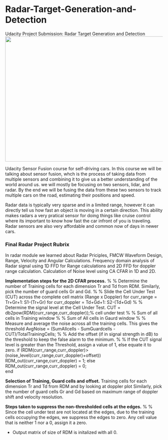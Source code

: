 # Radar-Target-Generation-and-Detection
Udacity Project Submission: Radar Target Generation and Detection
<img src="images/image11.png" width="700" height="400" />

Udacity Sensor Fusion course for self-driving cars.
In this course we will be talking about sensor fusion, whch is the process of taking data from multiple sensors and combining it to give us a better understanding of the world around us. we will mostly be focusing on two sensors, lidar, and radar. By the end we will be fusing the data from these two sensors to track multiple cars on the road, estimating their positions and speed.

Radar data is typically very sparse and in a limited range, however it can directly tell us how fast an object is moving in a certain direction. This ability makes radars a very pratical sensor for doing things like cruise control where its important to know how fast the car infront of you is traveling. Radar sensors are also very affordable and common now of days in newer cars.

### Final Radar Project Rubrix
In radar module we learned about Radar Priciples, FMCW Waveform Design, Range, Velocity and Angular Calculations.
Frequency domain analysis of Radar signal using 1D FFD for Range calculations and 2D FFD for doppler range calculation.
Calculation of Noise level using CA CFAR in 1D and 2D.

**Implementation steps for the 2D CFAR process.**
% % Determine the number of Training cells for each dimension Tr and Td from RDM. Similarly, pick the number of guard cells Gr and Gd.
% % Slide the Cell Under Test (CUT) across the complete cell matrix (Range x Doppler)
        for curr_range = Tr+Gr+1: S1-(Tr+Gr)
            for curr_doppler = Td+Gd+1: S2-(Td+Gd)
% % Determine the signal level at the Cell Under Test.
    CUT = db2pow(RDM(curr_range,curr_doppler));% cell under test
% % Sum of all cells in Training window
% % Sum of All cells in Gaurd window
% % Measure and average the noise across all the training cells. This gives the threshold
    AvgNoise = (SumAllcells - SumGuardcells - CUT)/TotalTrainingCells;
% % Add the offset (if in signal strength in dB) to the threshold to keep the false alarm to the minimum.
% % If the CUT signal level is greater than the Threshold, assign a value of 1, else equate it to zero.
     if (RDM(curr_range,curr_doppler)>(noise_level(curr_range,curr_doppler)+offset))
                RDM_out(curr_range,curr_doppler) = 1;
            else
                RDM_out(curr_range,curr_doppler) = 0;    
            end

**Selection of Training, Guard cells and offset.**
  Training cells for each dimension Tr and Td from RDM and by looking at doppler plot
  Similarly, pick the number of guard cells Gr and Gd based on maximum range of doppler shift and velocity resolution.
  
**Steps taken to suppress the non-thresholded cells at the edges.**
% % Since the cell under test are not located at the edges, due to the training cells occupying the edges, we suppress the edges to zero. Any cell value that is neither 1 nor a 0, assign it a zero.
  - Output matrix of size of RDM is initalized with all 0.
